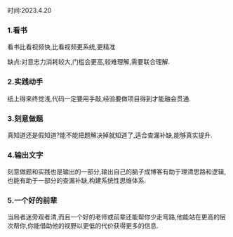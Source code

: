时间:2023.4.20

### 1.看书

看书比看视频快,比看视频更系统,更精准

缺点:对意志力消耗较大,门槛会更高,较难理解,需要联合理解.


### 2.实践动手

纸上得来终觉浅,代码一定要用手敲,经验要做项目得到才能融会贯通.


### 3.刻意做题

真知道还是假知道?能不能把题解决掉就知道了,适合查漏补缺,能够真实提升.


### 4.输出文字

刻意做题和实践也是输出的一部分,输出自己的脑子成博客有助于理清思路和逻辑,也能有助于一部分的查漏补缺,构建系统性思维体系.


### 5.一个好的前辈

当局者迷旁观者清,而且一个好的老师或前辈还能帮你少走弯路,他能站在更高的层次帮你,你能借助他的视野以更低的代价获得更多的信息.
